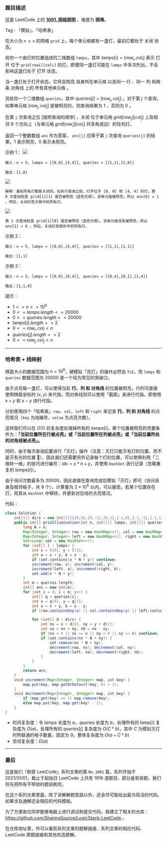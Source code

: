 ### 题目描述

这是 LeetCode 上的 **[1001. 网格照明](https://leetcode-cn.com/problems/grid-illumination/solution/gong-shui-san-xie-ha-xi-biao-xian-ying-s-s48d/)** ，难度为 **困难**。

Tag : 「模拟」、「哈希表」



在大小为 `n x n` 的网格 `grid` 上，每个单元格都有一盏灯，最初灯都处于 关闭 状态。

给你一个由灯的位置组成的二维数组 `lamps`，其中 $lamps[i] = [row_i, col_i]$ 表示 打开 位于 `grid[rowi][coli]` 的灯。即便同一盏灯可能在 `lamps` 中多次列出，不会影响这盏灯处于 打开 状态。

当一盏灯处于打开状态，它将会照亮 自身所在单元格 以及同一 行 、同一 列 和两条 对角线 上的 所有其他单元格 。

另给你一个二维数组 `queries`，其中 $queries[j] = [row_j, col_j]$ 。对于第 $j$ 个查询，如果单元格 $[row_j, col_j]$ 是被照亮的，则查询结果为 $1$ ，否则为 $0$ 。

在第 `j` 次查询之后 [按照查询的顺序] ，关闭 位于单元格 $grid[row_j][col_j]$ 上及相邻 $8$ 个方向上（与单元格 $grid[row_i][col_i]$ 共享角或边）的任何灯。

返回一个整数数组 `ans` 作为答案， `ans[j]` 应等于第 `j` 次查询 `queries[j]` 的结果，$1$ 表示照亮，$0$ 表示未照亮。

示例 1：
![](https://assets.leetcode.com/uploads/2020/08/19/illu_1.jpg)
```
输入：n = 5, lamps = [[0,0],[4,4]], queries = [[1,1],[1,0]]

输出：[1,0]
```
![](https://assets.leetcode.com/uploads/2020/08/19/illu_step1.jpg)
```
解释：最初所有灯都是关闭的。在执行查询之前，打开位于 [0, 0] 和 [4, 4] 的灯。第 0 次查询检查 grid[1][1] 是否被照亮（蓝色方框）。该单元格被照亮，所以 ans[0] = 1 。然后，关闭红色方框中的所有灯。
```
![](https://assets.leetcode.com/uploads/2020/08/19/illu_step2.jpg)
```
第 1 次查询检查 grid[1][0] 是否被照亮（蓝色方框）。该单元格没有被照亮，所以 ans[1] = 0 。然后，关闭红色矩形中的所有灯。
```
示例 2：
```
输入：n = 5, lamps = [[0,0],[4,4]], queries = [[1,1],[1,1]]

输出：[1,1]
```
示例 3：
```
输入：n = 5, lamps = [[0,0],[0,4]], queries = [[0,4],[0,1],[1,4]]

输出：[1,1,0]
```

提示：
* $1 <= n <= 10^9$
* $0 <= lamps.length <= 20000$
* $0 <= queries.length <= 20000$
* $lamps[i].length == 2$
* $0 <= row_i, col_i < n$
* $queries[j].length == 2$
* $0 <= row_j, col_j < n$

---

### 哈希表 + 线映射

棋盘大小的数据范围为 $n = 10^9$，硬模拟「亮灯」的操作必然会 `TLE`，而 `lamps` 和 `queries` 数据范围为 $20000$ 是一个较为常见的突破口。

由于点亮每一盏灯，可以使得当前 **行、列 和 对角线** 的位置被照亮，行列可直接使用棋盘坐标的 $(x, y)$ 来代指，而对角线则可以使用「截距」来进行代指，即使用 $x + y$ 和 $x - y$ 进行代指。

分别使用四个「哈希表」`row`、`col`、`left` 和 `right` 来记录 **行、列 和 对角线** 的点亮情况（`key` 为线编号，`value` 为点亮次数）。

这样我们可以在 $O(1)$ 的复杂度处理掉所有的 $lamps[i]$，某个位置被照亮的充要条件为：**「当前位置所在行被点亮」或「当前位置所在列被点亮」或「当前位置所处的对角线被点亮」。**

同时，由于每次查询后要进行「灭灯」操作（注意：灭灯只能灭有灯的位置，而不是灭有光的位置 🤣），因此我们还需要另外记录每个灯的位置，可以使用利用「二维转一维」的技巧进行编号：$idx = x * n + y$，并使用 `HashSet` 进行记录（忽略重复的 $lamps[i]$）。

由于询问次数最多为 $20000$，因此直接在查询完成后模拟「灭灯」即可（访问自身及相邻格子，共 $9$ 个），计算量为 $2 * 10^5$ 以内，可以接受。若某个位置存在灯，将其从 `HashSet` 中移除，并更新对应线的点亮情况。

代码：
```java
class Solution {
    int[][] dirs = new int[][]{{0,0},{0,-1},{0,1},{-1,0},{-1,-1},{-1,1},{1,0},{1,-1},{1,1}};
    public int[] gridIllumination(int n, int[][] lamps, int[][] queries) {
        long N = n;
        Map<Integer, Integer> row = new HashMap<>(), col = new HashMap<>();
        Map<Integer, Integer> left = new HashMap<>(), right = new HashMap<>();
        Set<Long> set = new HashSet<>();
        for (int[] l : lamps) {
            int x = l[0], y = l[1];
            int a = x + y, b = x - y;
            if (set.contains(x * N + y)) continue;
            increment(row, x); increment(col, y);
            increment(left, a); increment(right, b);
            set.add(x * N + y);
        }
        int m = queries.length;
        int[] ans = new int[m];
        for (int i = 0; i < m; i++) {
            int[] q = queries[i];
            int x = q[0], y = q[1];
            int a = x + y, b = x - y;
            if (row.containsKey(x) || col.containsKey(y) || left.containsKey(a) || right.containsKey(b)) ans[i] = 1;

            for (int[] d : dirs) {
                int nx = x + d[0], ny = y + d[1];
                int na = nx + ny, nb = nx - ny;
                if (nx < 0 || nx >= n || ny < 0 || ny >= n) continue;
                if (set.contains(nx * N + ny)) {
                    set.remove(nx * N + ny);
                    decrement(row, nx); decrement(col, ny);
                    decrement(left, na); decrement(right, nb);
                }
            }
        }
        return ans;
    }
    void increment(Map<Integer, Integer> map, int key) {
        map.put(key, map.getOrDefault(key, 0) + 1);
    }
    void decrement(Map<Integer, Integer> map, int key) {
        if (map.get(key) == 1) map.remove(key);
        else map.put(key, map.get(key) - 1);
    }
}
```
* 时间复杂度：令 $lamps$ 长度为 $a$，$queries$ 长度为 $b$，处理所有的 $lamp[i]$ 复杂度为 $O(a)$，处理所有的 $queries[j]$ 复杂度为 $O(C * b)$，其中 $C$ 为模拟灭灯时所联通的格子数量，固定为 $9$。整体复杂度为 $O(a + C * b)$
* 空间复杂度：$O(a)$

---

### 最后

这是我们「刷穿 LeetCode」系列文章的第 `No.1001` 篇，系列开始于 2021/01/01，截止于起始日 LeetCode 上共有 1916 道题目，部分是有锁题，我们将先把所有不带锁的题目刷完。

在这个系列文章里面，除了讲解解题思路以外，还会尽可能给出最为简洁的代码。如果涉及通解还会相应的代码模板。

为了方便各位同学能够电脑上进行调试和提交代码，我建立了相关的仓库：https://github.com/SharingSource/LogicStack-LeetCode 。

在仓库地址里，你可以看到系列文章的题解链接、系列文章的相应代码、LeetCode 原题链接和其他优选题解。

